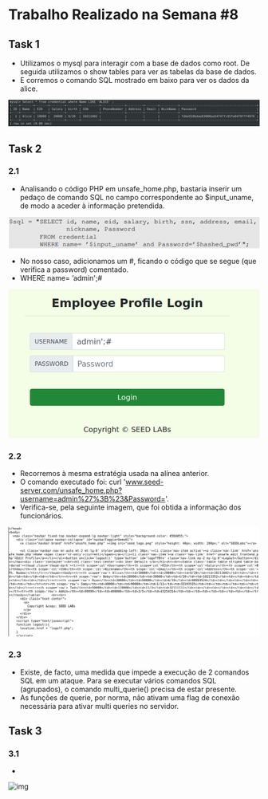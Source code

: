 # Trabalho Realizado na Semana #8

## Task 1

- Utilizamos o mysql para interagir com a base de dados como root. De seguida utilizamos o show tables para ver as tabelas da base de dados.
- E corremos o comando SQL mostrado em baixo para ver os dados da alice.

![ver dados da alice](images/w8/task1_1.png)

## Task 2  

### 2.1 

- Analisando o código PHP em unsafe_home.php, bastaria inserir um pedaço de comando SQL no campo correspondente ao $input_uname, de modo a aceder à informação pretendida.

![img](images/w8/task2_1_a.png)

- No nosso caso, adicionamos um #, ficando o código que se segue (que verifica a password) comentado.
- WHERE name= ’admin';#

![img](images/w8/task2_1_b.png)

### 2.2

- Recorremos à mesma estratégia usada na alínea anterior.
- O comando executado foi: curl 'www.seed-server.com/unsafe_home.php?username=admin%27%3B%23&Password='.
- Verifica-se, pela seguinte imagem, que foi obtida a informação dos funcionários.

![img](images/w8/task2_2.png)

### 2.3 

- Existe, de facto, uma medida que impede a execução de 2 comandos SQL em um ataque. Para se executar vários comandos SQL (agrupados), o comando multi_querie() precisa de estar presente.
- As funções de querie, por norma, não ativam uma flag de conexão necessária para ativar multi queries no servidor. 

## Task 3

### 3.1

- 

![img]()
